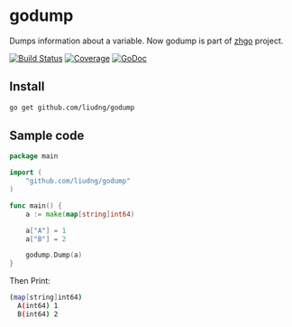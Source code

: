 # godump

Dumps information about a variable. Now godump is part of [zhgo](https://github.com/zhgo/console) project.

[![Build Status](https://travis-ci.org/liudng/godump.svg)](https://travis-ci.org/liudng/godump)
[![Coverage](http://gocover.io/_badge/github.com/liudng/godump)](http://gocover.io/github.com/liudng/godump)
[![GoDoc](https://godoc.org/github.com/liudng/godump?status.png)](http://godoc.org/github.com/liudng/godump)

## Install

```bash
go get github.com/liudng/godump
```

## Sample code

```go
package main

import (
	"github.com/liudng/godump"
)

func main() {
	a := make(map[string]int64)

	a["A"] = 1
	a["B"] = 2

	godump.Dump(a)
}
```

Then Print:

```bash
(map[string]int64)
  A(int64) 1
  B(int64) 2
```

